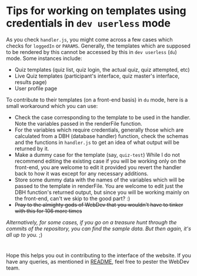 # Tips for working on templates using credentials in `dev userless` mode

As you check `handler.js`, you might come across a few cases which checks for `loggedIn` or `PARAMS`. Generally, the templates which are supposed to be rendered by this cannot be accessed by this in `dev userless` (`du`) mode. Some instances include:
- Quiz templates (quiz list, quiz login, the actual quiz, quiz attempted, etc)
- Live Quiz templates (participant's interface, quiz master's interface, results page)
- User profile page

To contribute to their templates (on a front-end basis) in `du` mode, here is a small workaround which you can use:
- Check the case corresponding to the template to be used in the handler. Note the variables passed in the renderFile function.
- For the variables which require credentials, generally those which are calculated from a DBH (database handler) function, check the schemas and the functions in `handler.js` to get an idea of what output will be returned by it.
- Make a dummy case for the template (say, `quiz-test`) While I do not recommend editing the existing case if you will be working only on the front-end, you are welcome to edit it provided you revert the handler back to how it was except for any necessary additions.
- Store some dummy data with the names of the variables which will be passed to the template in renderFile. You are welcome to edit just the DBH function's returned output, but since you will be working mainly on the front-end, can't we skip to the good part? :)
- ~~Pray to the almighty gods of WebDev that you wouldn't have to tinker with this for 106 more times~~

_Alternatively, for some cases, if you go on a treasure hunt through the commits of the repository, you can find the sample data. But then again, it's all up to you._ ;)

# 
Hope this helps you out in contributing to the interface of the website. If you have any queries, as mentioned in [README](/README.md), feel free to pester the WebDev team.
